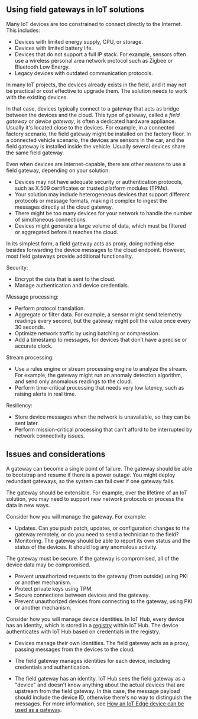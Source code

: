 ## Using field gateways in IoT solutions

Many IoT devices are too constrained to connect directly to the Internet. This includes:

- Devices with limited energy supply, CPU, or storage. 
- Devices with limited battery life.
- Devices that do not support a full IP stack. For example, sensors often use a wireless personal area network protocol such as Zigbee or Bluetooth Low Energy.
- Legacy devices with outdated communication protocols.

In many IoT projects, the devices already exists in the field, and it may not be practical or cost effective to upgrade them. The solution needs to work with the existing devices. 

In that case, devices typically connect to a gateway that acts as bridge between the devices and the cloud. This type of gateway, called a *field gateway* or *device gateway*, is often a dedicated hardware appliance. Usually it's located close to the devices. For example, in a connected factory scenario, the field gateway might be installed on the factory floor. In a connected vehicle scenario, the devices are sensors in the car, and the field gateway is installed inside the vehicle. Usually several devices share the same field gateway.

Even when devices are Internet-capable, there are other reasons to use a field gateway, depending on your solution:

- Devices may not have adequate security or authentication protocols, such as X.509 certificates or trusted platform modules (TPMs).
- Your solution may include heterogeneous devices that support different protocols or message formats, making it complex to ingest the messages directly at the cloud gateway.
- There might be too many devices for your network to handle the number of simultaneous connections.
- Devices might generate a large volume of data, which must be filtered or aggregated before it reaches the cloud.

In its simplest form, a field gateway acts as proxy, doing nothing else besides forwarding the device messages to the cloud endpoint. However, most field gateways provide additional functionality.

Security:

- Encrypt the data that is sent to the cloud.
- Manage authentication and device credentials.

Message processing:

- Perform protocol translation.
- Aggregate or filter data. For example, a sensor might send telemetry readings every second, but the gateway might poll the value once every 30 seconds.
- Optimize network traffic by using batching or compression.
- Add a timestamp to messages, for devices that don’t have a precise or accurate clock. 

Stream processing:

- Use a rules engine or stream processing engine to analyze the stream. For example, the gateway might run an anomaly detection algorithm, and send only anomalous readings to the cloud.
- Perform time-critical processing that needs very low latency, such as raising alerts in real time.   

Resiliency: 

- Store device messages when the network is unavailable, so they can be sent later.
- Perform mission-critical processing that can't afford to be interrupted by network connectivity issues.


## Issues and considerations

A gateway can become a single point of failure. The gateway should be able to bootstrap and resume if there is a power outage. You might deploy redundant gateways, so the system can fail over if one gateway fails.

The gateway should be extensible. For example, over the lifetime of an IoT solution, you may need to support new network protocols or process the data in new ways. 

Consider how you will manage the gateway. For example:

- Updates. Can you push patch, updates, or configuration changes to the gateway remotely, or do you need to send a technician to the field?
- Monitoring. The gateway should be able to report its own status and the status of the devices. It should log any anomalous activity.

The gateway must be secure. If the gateway is compromised, all of the device data may be compromised.

- Prevent unauthorized requests to the gateway (from outside) using PKI or another mechanism.
- Protect private keys using TPM.
- Secure connections between devices and the gateway.
- Prevent unauthorized devices from connecting to the gateway, using PKI or another mechanism.

Consider how you will manage device identities. In IoT Hub, every device has an identity, which is stored in a [registry](https://docs.microsoft.com/en-us/azure/iot-hub/iot-hub-devguide-identity-registry) within IoT Hub. The device authenticates with IoT Hub based on credentials in the registry. 

- Devices manage their own identities. The field gateway acts as a proxy, passing messages from the devices to the cloud.

- The field gateway manages identities for each device, including credentials and authentication.

- The field gateway has an identity. IoT Hub sees the field gateway as a "device" and doesn't know anything about the actual devices that are upstream from the field gateway. In this case, the message payload should include the device ID, otherwise there's no way to distinguish the messages. For more information, see [How an IoT Edge device can be used as a gateway](https://docs.microsoft.com/en-us/azure/iot-edge/iot-edge-as-gateway).